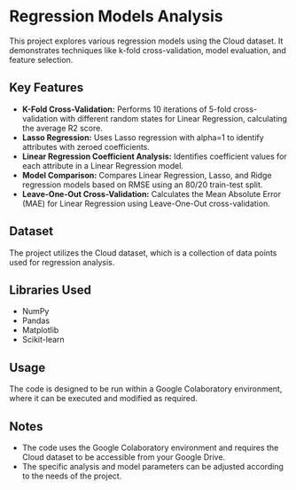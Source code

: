 # Regression Models Analysis

This project explores various regression models using the Cloud dataset. It demonstrates techniques like k-fold cross-validation, model evaluation, and feature selection. 

## Key Features

- **K-Fold Cross-Validation:** Performs 10 iterations of 5-fold cross-validation with different random states for Linear Regression, calculating the average R2 score.
- **Lasso Regression:** Uses Lasso regression with alpha=1 to identify attributes with zeroed coefficients.
- **Linear Regression Coefficient Analysis:** Identifies coefficient values for each attribute in a Linear Regression model.
- **Model Comparison:** Compares Linear Regression, Lasso, and Ridge regression models based on RMSE using an 80/20 train-test split.
- **Leave-One-Out Cross-Validation:** Calculates the Mean Absolute Error (MAE) for Linear Regression using Leave-One-Out cross-validation.


## Dataset

The project utilizes the Cloud dataset, which is a collection of data points used for regression analysis.


## Libraries Used

- NumPy
- Pandas
- Matplotlib
- Scikit-learn

## Usage

The code is designed to be run within a Google Colaboratory environment, where it can be executed and modified as required.


## Notes

- The code uses the Google Colaboratory environment and requires the Cloud dataset to be accessible from your Google Drive.
- The specific analysis and model parameters can be adjusted according to the needs of the project.
